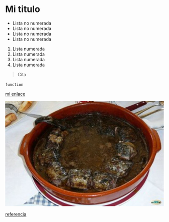 # Mi titulo
- Lista no numerada
- Lista no numerada
- Lista no numerada
- Lista no numerada

1. Lista numerada
1. Lista numerada
1. Lista numerada
1. Lista numerada

>Cita

`function`

[mi enlace](https://www.amazon.es/Xiaomi-Mochilas-Equipaje/s?k=Xiaomi&rh=n%3A2007986031)

![Mi foto](https://github.com/A18DavidBC/A18DavidBC.github.io/blob/main/lamprea.jpg?raw=true)

[referencia](referencias.md)